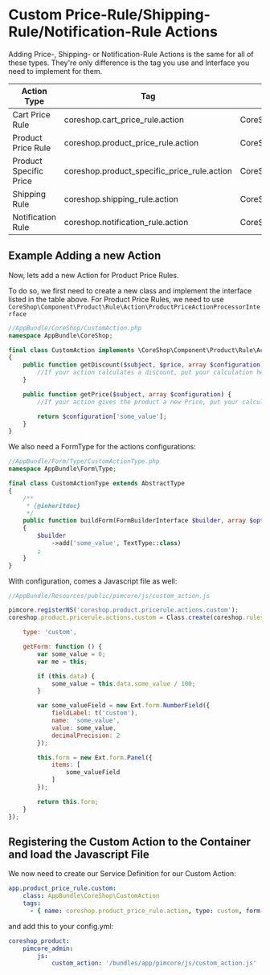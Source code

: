 # Custom Price-Rule/Shipping-Rule/Notification-Rule Actions

Adding Price-, Shipping- or Notification-Rule Actions is the same for all of these types. They're only difference is the
tag you use and Interface you need to implement for them.


| Action Type               | Tag                                           | Interface |
| ------------------------- | --------------------------------------------- | --------- |
| Cart Price Rule           | coreshop.cart_price_rule.action               | CoreShop\Component\Order\Cart\Rule\Action\CartPriceRuleActionProcessorInterface   |
| Product Price Rule        | coreshop.product_price_rule.action            | CoreShop\Component\Product\Rule\Action\ProductPriceActionProcessorInterface       |
| Product Specific Price    | coreshop.product_specific_price_rule.action   | CoreShop\Component\Product\Rule\Action\ProductPriceActionProcessorInterface       |
| Shipping Rule             | coreshop.shipping_rule.action                 | CoreShop\Component\Shipping\Rule\Action\CarrierPriceActionProcessorInterface      |
| Notification Rule         | coreshop.notification_rule.action             | CoreShop\Component\Notification\Rule\Action\NotificationRuleProcessorInterface    |

## Example Adding a new Action
Now, lets add a new Action for Product Price Rules.

To do so, we first need to create a new class and implement the interface listed in the table above. For Product Price Rules, we need to use
```CoreShop\Component\Product\Rule\Action\ProductPriceActionProcessorInterface```

```php
//AppBundle/CoreShop/CustomAction.php
namespace AppBundle\CoreShop;

final class CustomAction implements \CoreShop\Component\Product\Rule\Action\ProductPriceActionProcessorInterface
{
    public function getDiscount($subject, $price, array $configuration) {
        //If your action calculates a discount, put your calculation here
    }

    public function getPrice($subject, array $configuration) {
        //If your action gives the product a new Price, put your calculation here

        return $configuration['some_value'];
    }
}
```

We also need a FormType for the actions configurations:

```php
//AppBundle/Form/Type/CustomActionType.php
namespace AppBundle\Form\Type;

final class CustomActionType extends AbstractType
{
    /**
     * {@inheritdoc}
     */
    public function buildForm(FormBuilderInterface $builder, array $options)
    {
        $builder
            ->add('some_value', TextType::class)
        ;
    }
}
```

With configuration, comes a Javascript file as well:

```javascript
//AppBundle/Resources/public/pimcore/js/custom_action.js

pimcore.registerNS('coreshop.product.pricerule.actions.custom');
coreshop.product.pricerule.actions.custom = Class.create(coreshop.rules.actions.abstract, {

    type: 'custom',

    getForm: function () {
        var some_value = 0;
        var me = this;

        if (this.data) {
            some_value = this.data.some_value / 100;
        }

        var some_valueField = new Ext.form.NumberField({
            fieldLabel: t('custom'),
            name: 'some_value',
            value: some_value,
            decimalPrecision: 2
        });

        this.form = new Ext.form.Panel({
            items: [
                some_valueField
            ]
        });

        return this.form;
    }
});

```

## Registering the Custom Action to the Container and load the Javascript File
We now need to create our Service Definition for our Custom Action:

```yml
app.product_price_rule.custom:
    class: AppBundle\CoreShop\CustomAction
    tags:
      - { name: coreshop.product_price_rule.action, type: custom, form-type: AppBundle\Form\Type\CustomActionType }
```

and add this to your config.yml:

```yml
coreshop_product:
    pimcore_admin:
        js:
            custom_action: '/bundles/app/pimcore/js/custom_action.js'
```